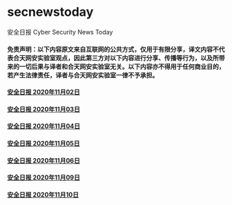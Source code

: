 # secnewstoday

安全日报 Cyber Security News Today

#### 免责声明：以下内容原文来自互联网的公共方式，仅用于有限分享，译文内容不代表合天网安实验室观点，因此第三方对以下内容进行分享、传播等行为，以及所带来的一切后果与译者和合天网安实验室无关。以下内容亦不得用于任何商业目的，若产生法律责任，译者与合天网安实验室一律不予承担。

#### [安全日报 2020年11月02日](https://github.com/hetianlab/secnewstoday/blob/master/Nov.2020/secnews-20201102.md)
#### [安全日报 2020年11月03日](https://github.com/hetianlab/secnewstoday/blob/master/Nov.2020/secnews-20201103.md)
#### [安全日报 2020年11月04日](https://github.com/hetianlab/secnewstoday/blob/master/Nov.2020/secnews-20201104.md)
#### [安全日报 2020年11月05日](https://github.com/hetianlab/secnewstoday/blob/master/Nov.2020/secnews-20201105.md)
#### [安全日报 2020年11月06日](https://github.com/hetianlab/secnewstoday/blob/master/Nov.2020/secnews-20201106.md)
#### [安全日报 2020年11月09日](https://github.com/hetianlab/secnewstoday/blob/master/Nov.2020/secnews-20201109.md)
#### [安全日报 2020年11月10日](https://github.com/hetianlab/secnewstoday/blob/master/Nov.2020/secnews-20201110.md)
